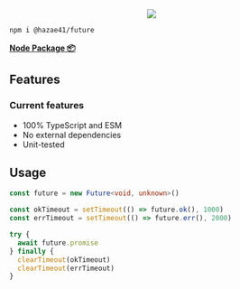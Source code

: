 <div align="center">
<img src="https://user-images.githubusercontent.com/4405263/222455728-e8d51c2a-e192-4df6-be04-1f0d12575929.png" />
</div>

```bash
npm i @hazae41/future
```

[**Node Package 📦**](https://www.npmjs.com/package/@hazae41/future)

## Features

### Current features
- 100% TypeScript and ESM
- No external dependencies
- Unit-tested

## Usage

```typescript
const future = new Future<void, unknown>()

const okTimeout = setTimeout(() => future.ok(), 1000)
const errTimeout = setTimeout(() => future.err(), 2000)

try {
  await future.promise
} finally {
  clearTimeout(okTimeout)
  clearTimeout(errTimeout)
}
```

